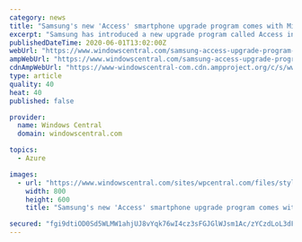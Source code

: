 ```yaml
---
category: news
title: "Samsung's new 'Access' smartphone upgrade program comes with Microsoft 365"
excerpt: "Samsung has introduced a new upgrade program called Access in the U.S. In addition to making it easier for you to upgrade to a new phone, the subscription service also offers Samsung Premium Care and a Microsoft 365 subscription."
publishedDateTime: 2020-06-01T13:02:00Z
webUrl: "https://www.windowscentral.com/samsung-access-upgrade-program-launched-us"
ampWebUrl: "https://www.windowscentral.com/samsung-access-upgrade-program-launched-us?amp"
cdnAmpWebUrl: "https://www-windowscentral-com.cdn.ampproject.org/c/s/www.windowscentral.com/samsung-access-upgrade-program-launched-us?amp"
type: article
quality: 40
heat: 40
published: false

provider:
  name: Windows Central
  domain: windowscentral.com

topics:
  - Azure

images:
  - url: "https://www.windowscentral.com/sites/wpcentral.com/files/styles/large/public/article_images/2020/02/samsung-galaxy-s20-series-all-three-6-sp11.jpg?itok=fdKCe31_"
    width: 800
    height: 600
    title: "Samsung's new 'Access' smartphone upgrade program comes with Microsoft 365"

secured: "fgi9dtiOD0Sd5WLMW1ahjUJ8vYqk76wI4cz3sFGJGlWJsm1Ac/zYCzdLoL3dFfRrVjFU/mrOT/2JFzi0JtFh4NMiwaDOrZtSLXyiOdNToweUeEHgL1nB6x07VrwROfsuNWU9UN1nLrqK1rN8FFshVZntZwaXOQeWFcqpDp2NzFlb6zGIsJOWvZIqgjygpO12W9s5mldPhKMtjtBrgbx8XpYkB+4D37Y7Qar66iplLlE9NtbyIfZrdr84YqBLyEU21N1HWYtrDAO+p+hCMx+WkATHkfxeIx7/57Rr890b7/X0yGUi/l/M2KArl+vw0oK/;I9KsqYALRznt4KL83/FfZA=="
---
```


